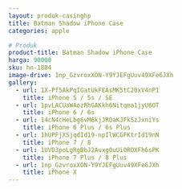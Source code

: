 ```yaml
---
layout: produk-casinghp
title: Batman Shadow iPhone Case
categories: apple

# Produk
product-title: Batman Shadow iPhone Case
harga: 90000
sku: hn-1804
image-drive: 1np_GzvroxXON-Y9YJEFgUuv49XFe6JXh
gallery:
  - url: 1X-Pf5AkPqIGatUkFEAsMK5tC20xV4nP1
    title: iPhone 5 / 5s / SE
  - url: 1pvLACUaWAozRhGAKkh6Nitqma1jyU6OT
    title: iPhone 6 / 6s
  - url: 14cN4cHeLbg6vM6kjJROaKJFkSzJxniYs
    title: iPhone 6 Plus / 6s Plus
  - url: 1hUPFjXSjqdId19-npIlWCGFKtrId19nN
    title: iPhone 7 / 8
  - url: 1UVD3poLgRgBbJ2Auxg0uUi0ROXFh6sPK
    title: iPhone 7 Plus / 8 Plus
  - url: 1np_GzvroxXON-Y9YJEFgUuv49XFe6JXh
    title: iPhone X
---
```

